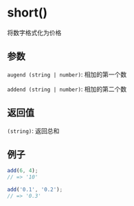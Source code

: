 # short()

将数字格式化为价格

## 参数

`augend (string | number)`: 相加的第一个数

`addend (string | number)`: 相加的第二个数

## 返回值

`(string)`: 返回总和

## 例子

```typescript
add(6, 4);
// => '10'

add('0.1', '0.2');
// => '0.3'
```
